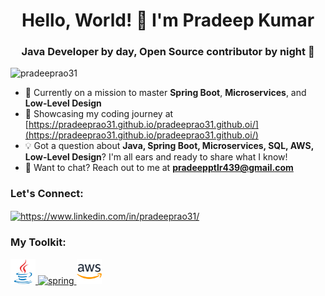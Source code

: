 <h1 align="center">Hello, World! 👋 I'm Pradeep Kumar</h1>
<h3 align="center">Java Developer by day, Open Source contributor by night 🌙</h3>

<p align="left"> <img src="https://komarev.com/ghpvc/?username=pradeeprao31&label=Profile%20views&color=0e75b6&style=flat" alt="pradeeprao31" /> </p>

- 🚀 Currently on a mission to master **Spring Boot**, **Microservices**, and **Low-Level Design**
- 🎨 Showcasing my coding journey at [https://pradeeprao31.github.io/pradeeprao31.github.oi/](https://pradeeprao31.github.io/pradeeprao31.github.oi/)
- 💡 Got a question about **Java, Spring Boot, Microservices, SQL, AWS, Low-Level Design**? I'm all ears and ready to share what I know!
- 📮 Want to chat? Reach out to me at **pradeepptlr439@gmail.com**

<h3 align="left">Let's Connect:</h3>
<p align="left">
<a href="https://linkedin.com/in/pradeeprao31/" target="blank"><img align="center" src="https://raw.githubusercontent.com/rahuldkjain/github-profile-readme-generator/master/src/images/icons/Social/linked-in-alt.svg" alt="https://www.linkedin.com/in/pradeeprao31/" height="30" width="40" /></a>
</p>

<h3 align="left">My Toolkit:</h3>
<p align="left"> 
<a href="https://www.java.com" target="_blank" rel="noreferrer"> <img src="https://raw.githubusercontent.com/devicons/devicon/master/icons/java/java-original.svg" alt="java" width="40" height="40"/> </a> 
<a href="https://spring.io/projects/spring-boot" target="_blank" rel="noreferrer"> <img src="https://www.vectorlogo.zone/logos/springio/springio-icon.svg" alt="spring" width="40" height="40"/> </a> 
<a href="https://aws.amazon.com" target="_blank" rel="noreferrer"> <img src="https://raw.githubusercontent.com/devicons/devicon/master/icons/amazonwebservices/amazonwebservices-original-wordmark.svg" alt="aws" width="40" height="40"/> </a> 
<a href="https://www.mysql.com/" target="_blank" rel="noreferrer"> <img src="https://raw.githubusercontent.com/devicons/devicon/master/icons/mysql/mysql-original-wordmark.svg" alt="mysql" width="
